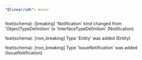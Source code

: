 ```yaml
---
"@linear/sdk": minor
---
```



feat(schema): [breaking] 'Notification' kind changed from 'ObjectTypeDefinition' to 'InterfaceTypeDefinition' (Notification)

feat(schema): [non_breaking] Type 'Entity' was added (Entity)

feat(schema): [non_breaking] Type 'IssueNotification' was added (IssueNotification)
